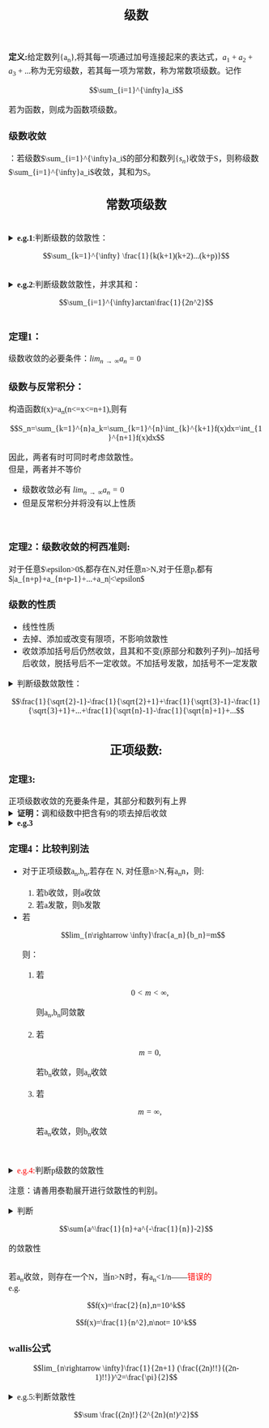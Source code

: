 <font face ="仿宋"><font size=3>
<h2><b><div align = "center">级数</div></h2></b><br>

<b>定义:</b>给定数列{a<sub>n</sub>},将其每一项通过加号连接起来的表达式，$a_1+a_2+a_3+...$称为无穷级数，若其每一项为常数，称为常数项级数。记作

$$\sum_{i=1}^{\infty}a_i$$

若为函数，则成为函数项级数。
<br>
<b><h3>级数收敛</h3></b>：若级数$\sum_{i=1}^{\infty}a_i$的部分和数列{$s_n$}收敛于S，则称级数$\sum_{i=1}^{\infty}a_i$收敛，其和为S。<br>
<div align ="center"><b><h2>常数项级数</b></div></h2><br>

<details>
<summary><b>e.g.1</b>:判断级数的敛散性：

$$\sum_{k=1}^{\infty} \frac{1}{k(k+1)(k+2)...(k+p)}$$

</summary>
<br>
<b>hint:</b>

$$\frac{1}{k(k+1)(k+2)...(k+p)}=\frac{1}{p} (\frac{1}{k(k+1)...(k+p-1)}-\frac{1}{(k+1)(k+2)...(k+p)})$$

所以

$$lim_{n\rightarrow \infty}\sum_{i=1}^{n}a_n=\frac{1}{p*p!}$$
</details>
<br>
<details>
<summary><b>e.g.2</b>:判断级数敛散性，并求其和：

$$\sum_{i=1}^{\infty}arctan\frac{1}{2n^2}$$
</summary>
<b>hint:</b>

$$arctanx-arctany=arctan\frac{x-y}{1+xy}$$<br>
$$arctan\frac{1}{2n^2}=arctan\frac{1}{2n-1}-arctan\frac{1}{2n+1}$$

<br></details>
<b><h3>定理1：</h3></b>级数收敛的必要条件：$lim_{n\rightarrow \infty}a_n=0$

<h3><b>级数与反常积分：</h3></b>
构造函数f(x)=a<sub>n</sub>(n<=x<=n+1),则有

$$S_n=\sum_{k=1}^{n}a_k=\sum_{k=1}^{n}\int_{k}^{k+1}f(x)dx=\int_{1}^{n+1}f(x)dx$$

因此，两者有时可同时考虑敛散性。<br>
但是，两者并不等价
- 级数收敛必有 $lim_{n\rightarrow \infty}a_n=0$
- 但是反常积分并将没有以上性质
<br>
<b><h3>定理2：级数收敛的柯西准则:</b></h3>
对于任意$\epsilon>0$,都存在N,对任意n>N,对于任意p,都有$|a_{n+p}+a_{n+p-1}+...+a_n|<\epsilon$

<h3><b>级数的性质</h3></b>

- 线性性质
- 去掉、添加或改变有限项，不影响敛散性
- 收敛添加括号后仍然收敛，且其和不变(原部分和数列子列)--加括号后收敛，脱括号后不一定收敛。不加括号发散，加括号不一定发散

<details>
<summary>判断级数敛散性：

$$\frac{1}{\sqrt{2}-1}-\frac{1}{\sqrt{2}+1}+\frac{1}{\sqrt{3}-1}-\frac{1}{\sqrt{3}+1}+...+\frac{1}{\sqrt{n}-1}-\frac{1}{\sqrt{n}+1}+...$$

</summary>
<b>hint:</b>
对第1、2项，第3、4项...第2n-1、2n项加括号后得到

$$\frac{2}{2-1}+\frac{2}{3-1}+...+\frac{2}{n-1}+...$$

是调和级数，发散，故原级数发散
<br>
</details>

<div align="center"><b><h2>正项级数:</h2></b></div>
<h3><b>定理3:</h3></b>正项级数收敛的充要条件是，其部分和数列有上界
<br>
<details>
<summary><b>证明：</b>调和级数中把含有9的项去掉后收敛</summary>

一位数中不含九的：8种<br>
二位数中不含九的：8*9种(十位数有8种选择，个位数有9种选择)<br>
三位数中不含九的：8*9*9种<br>
...<br>
n位数中不含九的：$8*9^{n-1}$种<br>
所以，

$$1+\frac{1}{2}+\frac{1}{3}+...+\frac{1}{8}<8$$

<br>

$$\frac{1}{10}+\frac{1}{11}+...+\frac{1}{88}<\frac{8*9}{10}$$

<br>
<div align ="center"><b>......</b><br></div>

$$\frac{1}{10^n}+\frac{1}{10^n+1}+...+\frac{1}{8...8}<\frac{8*9^n}{10^n}$$

<br>
所以，原式小于

$$\sum_{i=0}^{\infty} 8*(\frac{9}{10})^i$$

<br>
</details>

<details>
<summary><b>e.g.3</b></summary>
<b>已知</b>

$$a_1=1,a_{n+1}=\frac{1}{2}(a_n+\frac{1}{a_n})$$

证明：（1）数列a<sub>n</sub>收敛（2）级数收敛

$$\sum_{n=1}^{\infty} \frac{a_n}{a_n+1}-1$$

<b>解：</b>1.可知a<sub>n</sub>>=1;且

$$a_{n+1}-a_n=\frac{1-2*{a_n}^2}{2*a_n}<0$$

所以其单调递减有下界，所以其收敛,且极限为1<br>
2.

$$ S_n=\sum_{k=1}^{n} \frac{a_n}{a_{n+1}}-1<=\frac{1}{a_{n+1}} \sum_{k=1}^{n}(a_n-a_{n+1})=\frac{1}{a_{n+1}}(a_1-a_{n+1})<=2 $$

所以收敛
<br>
</details>
<h3><b>定理4：比较判别法</h3></b>
<ul><li>对于正项级数a<sub>n</sub>,b<sub>n</sub>,若存在 N, 对任意n>N,有a<sub>n</sub><b<sub>n</sub>，则:<ol>
  <li>若b收敛，则a收敛</li>
  <li>若a发散，则b发散</li>
  </ol>
<li>若 

$$lim_{n\rightarrow \infty}\frac{a_n}{b_n}=m$$

则：<ol>
<li>若

$$0 < m < \infty,$$

则a<sub>n</sub>,b<sub>n</sub>同敛散</li>
<li>若

$$m=0,$$

若b<sub>n</sub>收敛，则a<sub>n</sub>收敛</li>
<li>若

$$m=\infty,$$

若a<sub>n</sub>收敛，则b<sub>n</sub>收敛</li></ol></ul>
<br>
<details>
<summary><font color = red>e.g.4:</font>判断p级数的敛散性</summary>

<ul><li>当p=1时，调和级数，发散</li>
<li>当p < 1时，有

$$ \frac{1}{n^p}>\frac{1}{n}$$

发散</li>
<li>当p>1时，
<ol><li>由Lagrange中值定理，考虑函数

$$f(x)=\frac{1}{x^{p-1}}$$
$$f(n+1)-f(n)=\frac{1}{(n+1)^{p-1}}-\frac{1}{n^{p-1}}=\frac{1-p}{(n+\theta)^p}$$
$$\frac{1}{(n+1)^p}<\frac{1}{p-1}(\frac{1}{n}-\frac{1}{n+1})$$

之后进行累和，根据比较判别法，收敛</li>
<li>令

$$\frac{1}{2^{p-1}}=r$$

有：

$$\frac{1}{2^p}+\frac{1}{3^p}<2*\frac{1}{2^p}=r$$
$$\frac{1}{4^p}+\frac{1}{5^p}+\frac{1}{6^p}+\frac{1}{7^p}<4*\frac{1}{4^p}=r^2$$
$$...$$
$$\frac{1}{(2^n)^p}+\frac{1}{(2^n+1)^p}+...+\frac{1}{(2^{n+1})*p}<2^n*\frac{1}{(2^n)^p}=r^n$$

因此，

$$S_n< S_{2^n-1}< 1+r+...+r^{n-1}< \frac{1}{1-r}$$

故收敛</li></ol>
</details>

注意：请善用泰勒展开进行敛散性的判别。
<details>
<summary>判断

$$\sum{a^\frac{1}{n}+a^{-\frac{1}{n}}-2}$$

的敛散性</summary>
由泰勒展开可知

$$a^x=e^{xlna}=1+xlna+\frac{1}{2}(xlna)^2+...+\frac{1}{n!}(xlna)^n+...$$
$$a^\frac{1}{n}=1+\frac{1}{n}lna+\frac{1}{2}(\frac{1}{n}lna)^2+\frac{1}{3!}(\frac{1}{n+\theta}lna)^3$$
$$a^{-\frac{1}{n}}=1-\frac{1}{n}lna+\frac{1}{2}(\frac{1}{n}lna)^2-\frac{1}{3!}(\frac{1}{n-\theta}lna)^3$$

所以原式等价于二阶调和，故收敛
</details>

若a<sub>n</sub>收敛，则存在一个N，当n>N时，有a<sub>n</sub><1/n——<font color=red>错误的</font><br>
e.g. 

$$f(x)=\frac{2}{n},n=10^k$$

$$f(x)=\frac{1}{n^2},n\not= 10^k$$

<b><h3>wallis公式</b></h3>

$$lim_{n\rightarrow \infty}\frac{1}{2n+1} (\frac{(2n)!!}{(2n-1)!!})^2=\frac{\pi}{2}$$

<details>
<summary>e.g.5:判断敛散性

$$\sum \frac{(2n)!}{2^{2n}(n!)^2}$$

</summary>

$$a_n=\frac{(2n)!}{2^{2n}(n!)^2}=\frac{(2n)!}{(2n!!)^2}=\frac{(2n-1)!!}{2n!!}=\frac{1}{2n} \frac{(2n-1)!!}{(2n-2)!!}$$

故发散
</details>